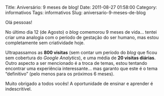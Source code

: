Title: Aniversário: 9 meses de blog!
Date: 2011-08-27 01:58:00
Category: informativos
Tags: informativos
Slug: aniversario-9-meses-de-blog


Olá pessoas!

No último dia 12 (de Agosto) o *blog* comemorou 9 meses de vida… tentei criar
uma analogia com o período de gestação do ser humano, mas estou completamente
sem criatividade hoje.

Ultrapassamos as **800 visitas** (sem contar um período do *blog* que ficou
sem cobertura do *Google Analytics*), e uma média de **20 visitas diárias**.
Outro aspecto a ser mencionado é a troca de temas, estou tentando encontrar
uma experiência interessante… mas garanto que este é o tema “definitivo”
(pelo menos para os próximos 6 meses).

Muito obrigado a todos vocês! A oportunidade de ensinar e aprender é
indescritível.

<!-- PELICAN_END_SUMMARY -->

